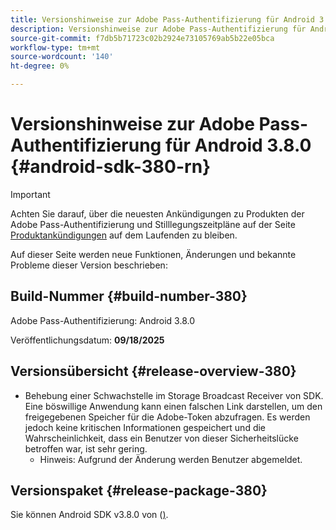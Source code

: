 ```yaml
---
title: Versionshinweise zur Adobe Pass-Authentifizierung für Android 3.8.0
description: Versionshinweise zur Adobe Pass-Authentifizierung für Android 3.8.0
source-git-commit: f7db5b71723c02b2924e73105769ab5b22e05bca
workflow-type: tm+mt
source-wordcount: '140'
ht-degree: 0%

---
```


# Versionshinweise zur Adobe Pass-Authentifizierung für Android 3.8.0 {#android-sdk-380-rn}

>[!IMPORTANT]
>
> Achten Sie darauf, über die neuesten Ankündigungen zu Produkten der Adobe Pass-Authentifizierung und Stilllegungszeitpläne auf der Seite [Produktankündigungen](/help/authentication/product-announcements.md) auf dem Laufenden zu bleiben.

Auf dieser Seite werden neue Funktionen, Änderungen und bekannte Probleme dieser Version beschrieben:

## Build-Nummer {#build-number-380}

Adobe Pass-Authentifizierung: Android 3.8.0

Veröffentlichungsdatum: **09/18/2025**

## Versionsübersicht {#release-overview-380}

* Behebung einer Schwachstelle im Storage Broadcast Receiver von SDK. Eine böswillige Anwendung kann einen falschen Link darstellen, um den freigegebenen Speicher für die Adobe-Token abzufragen.
Es werden jedoch keine kritischen Informationen gespeichert und die Wahrscheinlichkeit, dass ein Benutzer von dieser Sicherheitslücke betroffen war, ist sehr gering.
   * Hinweis: Aufgrund der Änderung werden Benutzer abgemeldet.

## Versionspaket {#release-package-380}

Sie können Android SDK v3.8.0 von ([) &#x200B;](https://tve.zendesk.com/hc/en-us/articles/204963219-Android-Native-AccessEnabler-Library).
